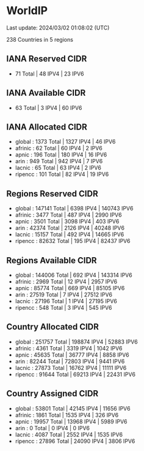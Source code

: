# WorldIP

Last update: 2024/03/02 01:08:02 (UTC)

238 Countries in 5 regions

## IANA Reserved CIDR

- 71 Total | 48 IPV4 | 23 IPV6

## IANA Available CIDR

- 63 Total | 3 IPV4 | 60 IPV6

## IANA Allocated CIDR

- global : 1373 Total | 1327 IPV4 | 46 IPV6
- afrinic : 62 Total | 60 IPV4 | 2 IPV6
- apnic : 196 Total | 180 IPV4 | 16 IPV6
- arin : 949 Total | 942 IPV4 | 7 IPV6
- lacnic : 65 Total | 63 IPV4 | 2 IPV6
- ripencc : 101 Total | 82 IPV4 | 19 IPV6

## Regions Reserved CIDR

- global : 147141 Total | 6398 IPV4 | 140743 IPV6
- afrinic : 3477 Total | 487 IPV4 | 2990 IPV6
- apnic : 3501 Total | 3098 IPV4 | 403 IPV6
- arin : 42374 Total | 2126 IPV4 | 40248 IPV6
- lacnic : 15157 Total | 492 IPV4 | 14665 IPV6
- ripencc : 82632 Total | 195 IPV4 | 82437 IPV6

## Regions Available CIDR

- global : 144006 Total | 692 IPV4 | 143314 IPV6
- afrinic : 2969 Total | 12 IPV4 | 2957 IPV6
- apnic : 85774 Total | 669 IPV4 | 85105 IPV6
- arin : 27519 Total | 7 IPV4 | 27512 IPV6
- lacnic : 27196 Total | 1 IPV4 | 27195 IPV6
- ripencc : 548 Total | 3 IPV4 | 545 IPV6

## Country Allocated CIDR

- global : 251757 Total | 198874 IPV4 | 52883 IPV6
- afrinic : 4361 Total | 3319 IPV4 | 1042 IPV6
- apnic : 45635 Total | 36777 IPV4 | 8858 IPV6
- arin : 82244 Total | 72803 IPV4 | 9441 IPV6
- lacnic : 27873 Total | 16762 IPV4 | 11111 IPV6
- ripencc : 91644 Total | 69213 IPV4 | 22431 IPV6

## Country Assigned CIDR

- global : 53801 Total | 42145 IPV4 | 11656 IPV6
- afrinic : 1861 Total | 1535 IPV4 | 326 IPV6
- apnic : 19957 Total | 13968 IPV4 | 5989 IPV6
- arin : 0 Total | 0 IPV4 | 0 IPV6
- lacnic : 4087 Total | 2552 IPV4 | 1535 IPV6
- ripencc : 27896 Total | 24090 IPV4 | 3806 IPV6
